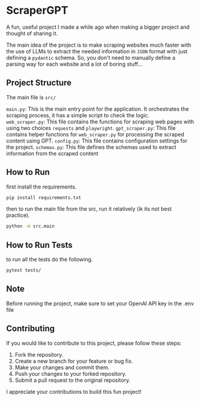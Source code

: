# ScraperGPT

A fun, useful project I made a while ago when making a bigger project and thought of sharing it.

The main idea of the project is to make scraping websites much faster with the use of LLMs to extract the needed information in `JSON` format with just defining a `pydantic` schema. So, you don't need to manually define a parsing way for each website and a lot of boring stuff...

## Project Structure

The main file is `src/`

`main.py`: This is the main entry point for the application. It orchestrates the scraping process, it has a simple script to check the logic.  
`web_scraper.py`: This file contains the functions for scraping web pages with using two choices `requests` and `playwright`.
`gpt_scraper.py`: This file contains helper functions for `web_scraper.py` for processing the scraped content using GPT.
`config.py`: This file contains configuration settings for the project.
`schemas.py`: This file defines the schemas used to extract information from the scraped content

## How to Run

first install the requirements.

```bash
pip install requirements.txt
```

then to run the main file from the src, run it relatively (ik its not best practice).

```bash
python -m src.main
```

## How to Run Tests

to run all the tests do the following.

```bash
pytest tests/
```

## Note

Before running the project, make sure to set your OpenAI API key in the .env file

## Contributing

If you would like to contribute to this project, please follow these steps:

1. Fork the repository.
2. Create a new branch for your feature or bug fix.
3. Make your changes and commit them.
4. Push your changes to your forked repository.
5. Submit a pull request to the original repository.

I appreciate your contributions to build this fun project!
